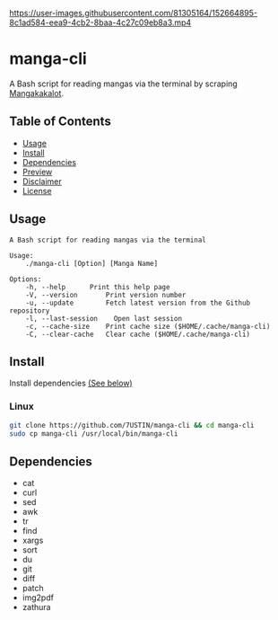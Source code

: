 https://user-images.githubusercontent.com/81305164/152664895-8c1ad584-eea9-4cb2-8baa-4c27c09eb8a3.mp4

# manga-cli

A Bash script for reading mangas via the terminal by scraping [Mangakakalot](https://mangakakalot.com/).

## Table of Contents

- [Usage](#Usage)
- [Install](#Installation)
- [Dependencies](#Dependencies)
- [Preview](./preview.mp4)
- [Disclaimer](./DISCLAIMER.md)
- [License](./LICENSE.md)

## Usage

```text
A Bash script for reading mangas via the terminal

Usage:
	./manga-cli [Option] [Manga Name]

Options:
	-h, --help		Print this help page
	-V, --version		Print version number
	-u, --update		Fetch latest version from the Github repository
	-l, --last-session    Open last session
	-c, --cache-size	Print cache size ($HOME/.cache/manga-cli)
	-C, --clear-cache	Clear cache ($HOME/.cache/manga-cli)
```

## Install

Install dependencies [(See below)](#Dependencies)

### Linux

```sh
git clone https://github.com/7USTIN/manga-cli && cd manga-cli
sudo cp manga-cli /usr/local/bin/manga-cli
```

## Dependencies

- cat
- curl
- sed
- awk
- tr
- find
- xargs
- sort
- du
- git
- diff
- patch
- img2pdf
- zathura
